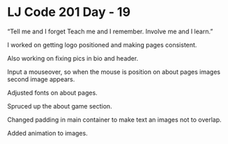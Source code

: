 # LJ Code 201 Day - 19

“Tell me and I forget Teach me and I remember. Involve me and I learn.”

I worked on getting logo positioned and making pages consistent.

Also working on fixing pics in bio and header.

Input a mouseover, so when the mouse is position on about pages images second image appears.

Adjusted fonts on about pages.

Spruced up the about game section.

Changed padding in main container to make text an images not to overlap.

Added animation to images. 
